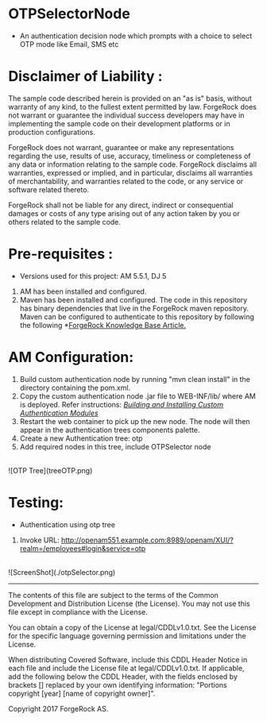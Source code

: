 # OTPSelectorNode

* An authentication decision node which prompts with a choice to select OTP mode like Email, SMS etc  
 
Disclaimer of Liability :
=========================
The sample code described herein is provided on an "as is" basis, without warranty of any kind, to the fullest extent permitted by law. 
ForgeRock does not warrant or guarantee the individual success developers may have in implementing the sample code on their development platforms 
or in production configurations.

ForgeRock does not warrant, guarantee or make any representations regarding the use, results of use, accuracy, timeliness or completeness of any data 
or information relating to the sample code. ForgeRock disclaims all warranties, expressed or implied, and in particular, disclaims all warranties of 
merchantability, and warranties related to the code, or any service or software related thereto.

ForgeRock shall not be liable for any direct, indirect or consequential damages or costs of any type arising out of any action taken by you or others 
related to the sample code.
    
Pre-requisites :
================
* Versions used for this project: AM 5.5.1, DJ 5 
1. AM has been installed and configured.
2. Maven has been installed and configured. The code in this repository has binary dependencies that live in the ForgeRock maven repository. Maven can be configured to authenticate to this repository by following the following *[ForgeRock Knowledge Base Article.](https://backstage.forgerock.com/knowledge/kb/article/a74096897)

AM Configuration:
=====================
1. Build custom authentication node by running "mvn clean install" in the directory containing the pom.xml. 
2. Copy the custom authentication node .jar file to WEB-INF/lib/ where AM is deployed. Refer instructions: *[Building and Installing Custom Authentication Modules](https://backstage.forgerock.com/docs/am/5.5/authentication-guide/#build-config-sample-auth-module)*
3. Restart the web container to pick up the new node. The node will then appear in the authentication trees components palette.
4. Create a new Authentication tree: otp 
5. Add required nodes in this tree, include OTPSelector node
<br/>
![OTP Tree](treeOTP.png)
<br/> 
  
Testing:
======== 
* Authentication using otp tree
1. Invoke URL: http://openam551.example.com:8989/openam/XUI/?realm=/employees#login&service=otp 
<br/>
![ScreenShot](./otpSelector.png)
<br/> 


* * *

The contents of this file are subject to the terms of the Common Development and
Distribution License (the License). You may not use this file except in compliance with the
License.

You can obtain a copy of the License at legal/CDDLv1.0.txt. See the License for the
specific language governing permission and limitations under the License.

When distributing Covered Software, include this CDDL Header Notice in each file and include
the License file at legal/CDDLv1.0.txt. If applicable, add the following below the CDDL
Header, with the fields enclosed by brackets [] replaced by your own identifying
information: "Portions copyright [year] [name of copyright owner]".

Copyright 2017 ForgeRock AS.